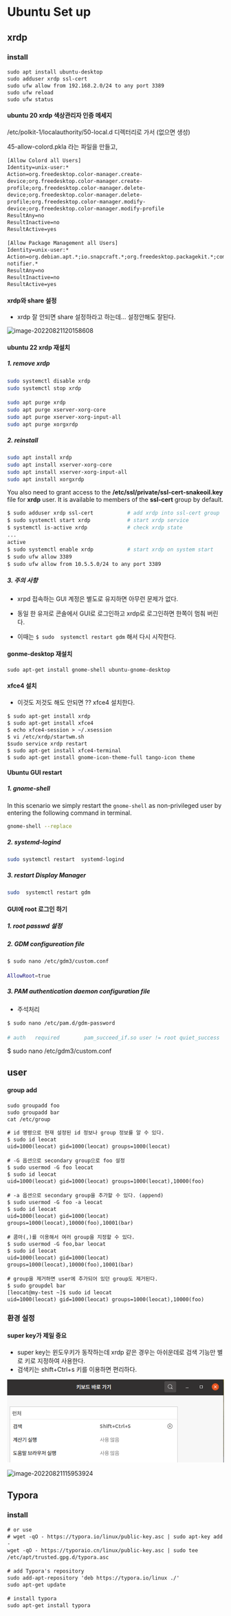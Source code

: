 # Ubuntu Set up

## xrdp

### install

```
sudo apt install ubuntu-desktop
sudo adduser xrdp ssl-cert
sudo ufw allow from 192.168.2.0/24 to any port 3389
sudo ufw reload
sudo ufw status
```

#### ubuntu 20 xrdp 색상관리자 인증 메세지

/etc/polkit-1/localauthority/50-local.d
디렉터리로 가서 (없으면 생성)

45-allow-colord.pkla 라는 파일을 만들고,

```
[Allow Colord all Users]
Identity=unix-user:*
Action=org.freedesktop.color-manager.create-device;org.freedesktop.color-manager.create-profile;org.freedesktop.color-manager.delete-device;org.freedesktop.color-manager.delete-profile;org.freedesktop.color-manager.modify-device;org.freedesktop.color-manager.modify-profile
ResultAny=no
ResultInactive=no
ResultActive=yes

[Allow Package Management all Users]
Identity=unix-user:*
Action=org.debian.apt.*;io.snapcraft.*;org.freedesktop.packagekit.*;com.ubuntu.update-notifier.*
ResultAny=no
ResultInactive=no
ResultActive=yes
```

#### xrdp와 share  설정

* xrdp 잘 안되면 share 설정하라고 하는데... 설정안해도 잘된다.

![image-20220821120158608](D:\Code\dev\ubuntu\img\image-20220821120158608.png)

#### ubuntu 22 xrdp 재설치

##### 1. remove xrdp

```sh
sudo systemctl disable xrdp
sudo systemctl stop xrdp

sudo apt purge xrdp
sudo apt purge xserver-xorg-core
sudo apt purge xserver-xorg-input-all
sudo apt purge xorgxrdp
```

##### 2. reinstall

```sh
sudo apt install xrdp
sudo apt install xserver-xorg-core
sudo apt install xserver-xorg-input-all
sudo apt install xorgxrdp
```

You also need to grant access to the **/etc/ssl/private/ssl-cert-snakeoil.key** file for **xrdp** user. It is available to members of the **ssl-cert** group by default.

```sh
$ sudo adduser xrdp ssl-cert           # add xrdp into ssl-cert group
$ sudo systemctl start xrdp            # start xrdp service
$ systemctl is-active xrdp             # check xrdp state
...
active
$ sudo systemctl enable xrdp           # start xrdp on system start
$ sudo ufw allow 3389
$ sudo ufw allow from 10.5.5.0/24 to any port 3389
```

##### 3. 주의 사항

* xrpd 접속하는 GUI 계정은 별도로 유지하면 아무런 문제가 없다.

* 동일 한 유저로 콘솔에서 GUI로 로그인하고 xrdp로 로그인하면  한쪽이 멈춰 버린다.
* 이때는 `$ sudo  systemctl restart gdm` 해서 다시 시작한다.

#### gonme-desktop 재설치

```
sudo apt-get install gnome-shell ubuntu-gnome-desktop
```

#### xfce4 설치

* 이것도 저것도 해도 안되면 ??
xfce4 설치한다.

```
$ sudo apt-get install xrdp
$ sudo apt-get install xfce4
$ echo xfce4-session > ~/.xsession
$ vi /etc/xrdp/startwm.sh
$sudo service xrdp restart 
$ sudo apt-get install xfce4-terminal
$ sudo apt-get install gnome-icon-theme-full tango-icon theme
```
#### Ubuntu GUI restart

##### 1. gnome-shell

In this scenario we simply restart the `gnome-shell` as non-privileged user by entering the following command in terminal.

```sh
gnome-shell --replace
```

##### 2. systemd-logind

```sh
sudo systemctl restart  systemd-logind
```

##### 3. restart Display Manager

```sh
sudo  systemctl restart gdm
```

#### GUI에 root 로그인 하기

##### 1.  root passwd 설정

##### 2.  GDM configureation file

```sh
$ sudo nano /etc/gdm3/custom.conf

AllowRoot=true
```

##### 3. PAM authentication daemon configuration file

* 주석처리

```sh
$ sudo nano /etc/pam.d/gdm-password

# auth   required        pam_succeed_if.so user != root quiet_success
```

$ sudo nano /etc/gdm3/custom.conf

## user

#### group add

```
sudo groupadd foo
sudo groupadd bar
cat /etc/group
```

```
# id 명령으로 현재 설정된 id 정보나 group 정보를 알 수 있다.
$ sudo id leocat
uid=1000(leocat) gid=1000(leocat) groups=1000(leocat)

# -G 옵션으로 secondary group으로 foo 설정
$ sudo usermod -G foo leocat
$ sudo id leocat
uid=1000(leocat) gid=1000(leocat) groups=1000(leocat),10000(foo)

# -a 옵션으로 secondary group을 추가할 수 있다. (append)
$ sudo usermod -G foo -a leocat
$ sudo id leocat
uid=1000(leocat) gid=1000(leocat) groups=1000(leocat),10000(foo),10001(bar)

# 콤마(,)를 이용해서 여러 group을 지정할 수 있다.
$ sudo usermod -G foo,bar leocat
$ sudo id leocat
uid=1000(leocat) gid=1000(leocat) groups=1000(leocat),10000(foo),10001(bar)

# group을 제거하면 user에 추가되어 있던 group도 제거된다.
$ sudo groupdel bar
[leocat@my-test ~]$ sudo id leocat
uid=1000(leocat) gid=1000(leocat) groups=1000(leocat),10000(foo)
```

### 환경 설정

#### super key가 제일 중요

* super key는 윈도우키가 동작하는데 xrdp 같은 경우는 아쉬운데로 검색 기능만 별로 키로 지정하여 사용한다.
* 검색키는  shift+Ctrl+s  키를 이용하면 편리하다.

![image-20220910113956028](img/image-20220910113956028.png)

![image-20220821115953924](D:\Code\dev\ubuntu\img\image-20220821115953924.png)

## Typora

### install

```
# or use
# wget -qO - https://typora.io/linux/public-key.asc | sudo apt-key add -
wget -qO - https://typoraio.cn/linux/public-key.asc | sudo tee /etc/apt/trusted.gpg.d/typora.asc

# add Typora's repository
sudo add-apt-repository 'deb https://typora.io/linux ./'
sudo apt-get update

# install typora
sudo apt-get install typora
```
